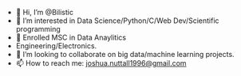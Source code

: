 - 👋 Hi, I’m @Bilistic
- 👀 I’m interested in Data Science/Python/C/Web Dev/Scientific programming
- 🌱 Enrolled MSC in Data Anaylitics
- Engineering/Electronics.
- 💞️ I’m looking to collaborate on big data/machine learning projects.
- 📫 How to reach me: joshua.nuttall1996@gmail.com

<!---
Bilistic/Bilistic is a ✨ special ✨ repository because its `README.md` (this file) appears on your GitHub profile.
You can click the Preview link to take a look at your changes.
--->
